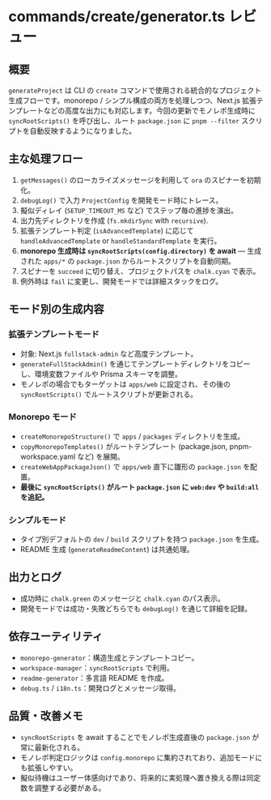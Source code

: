 # commands/create/generator.ts レビュー

## 概要
`generateProject` は CLI の `create` コマンドで使用される統合的なプロジェクト生成フローです。monorepo / シンプル構成の両方を処理しつつ、Next.js 拡張テンプレートなどの高度な出力にも対応します。今回の更新でモノレポ生成時に `syncRootScripts()` を呼び出し、ルート `package.json` に `pnpm --filter` スクリプトを自動反映するようになりました。

## 主な処理フロー
1. `getMessages()` のローカライズメッセージを利用して `ora` のスピナーを初期化。
2. `debugLog()` で入力 `ProjectConfig` を開発モード時にトレース。
3. 擬似ディレイ (`SETUP_TIMEOUT_MS` など) でステップ毎の進捗を演出。
4. 出力先ディレクトリを作成 (`fs.mkdirSync` with `recursive`).
5. 拡張テンプレート判定 (`isAdvancedTemplate`) に応じて `handleAdvancedTemplate` or `handleStandardTemplate` を実行。
6. **monorepo 生成時は `syncRootScripts(config.directory)` を await** — 生成された `apps/*` の `package.json` からルートスクリプトを自動同期。
7. スピナーを `succeed` に切り替え、プロジェクトパスを `chalk.cyan` で表示。
8. 例外時は `fail` に変更し、開発モードでは詳細スタックをログ。

## モード別の生成内容
### 拡張テンプレートモード
- 対象: Next.js `fullstack-admin` など高度テンプレート。
- `generateFullStackAdmin()` を通じてテンプレートディレクトリをコピーし、環境変数ファイルや Prisma スキーマを調整。
- モノレポの場合でもターゲットは `apps/web` に設定され、その後の `syncRootScripts()` でルートスクリプトが更新される。

### Monorepo モード
- `createMonorepoStructure()` で `apps` / `packages` ディレクトリを生成。
- `copyMonorepoTemplates()` がルートテンプレート (package.json, pnpm-workspace.yaml など) を展開。
- `createWebAppPackageJson()` で `apps/web` 直下に雛形の `package.json` を配置。
- **最後に `syncRootScripts()` がルート `package.json` に `web:dev` や `build:all` を追記。**

### シンプルモード
- タイプ別デフォルトの `dev` / `build` スクリプトを持つ `package.json` を生成。
- README 生成 (`generateReadmeContent`) は共通処理。

## 出力とログ
- 成功時に `chalk.green` のメッセージと `chalk.cyan` のパス表示。
- 開発モードでは成功・失敗どちらでも `debugLog()` を通じて詳細を記録。

## 依存ユーティリティ
- `monorepo-generator`：構造生成とテンプレートコピー。
- `workspace-manager`：`syncRootScripts` で利用。
- `readme-generator`：多言語 README を作成。
- `debug.ts` / `i18n.ts`：開発ログとメッセージ取得。

## 品質・改善メモ
- `syncRootScripts` を await することでモノレポ生成直後の `package.json` が常に最新化される。
- モノレポ判定ロジックは `config.monorepo` に集約されており、追加モードにも拡張しやすい。
- 擬似待機はユーザー体感向けであり、将来的に実処理へ置き換える際は同定数を調整する必要がある。